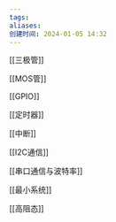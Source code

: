 ```yaml
---
tags: 
aliases: 
创建时间: 2024-01-05 14:32
---
```


[[三极管]]

[[MOS管]]

[[GPIO]]

[[定时器]]

[[中断]]

[[I2C通信]]

[[串口通信与波特率]]

[[最小系统]]

[[高阻态]]